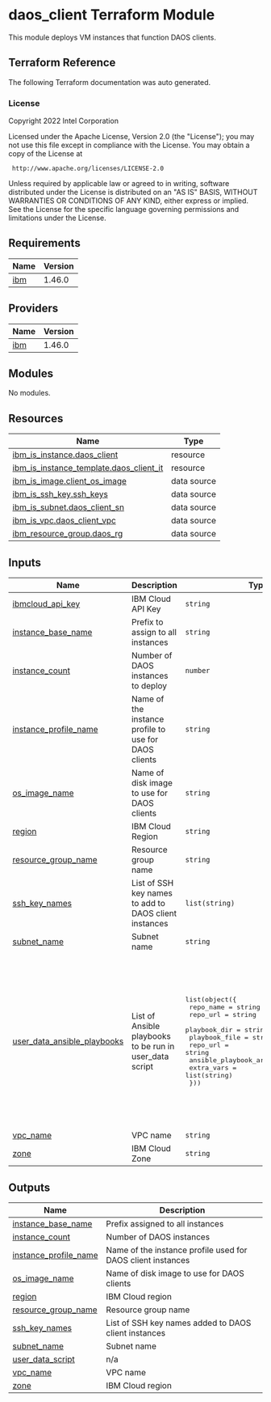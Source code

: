 # daos_client Terraform Module

This module deploys VM instances that function DAOS clients.

## Terraform Reference

The following Terraform documentation was auto generated.

### License

<!-- BEGINNING OF PRE-COMMIT-TERRAFORM DOCS HOOK -->
Copyright 2022 Intel Corporation

Licensed under the Apache License, Version 2.0 (the "License");
you may not use this file except in compliance with the License.
You may obtain a copy of the License at

     http://www.apache.org/licenses/LICENSE-2.0

Unless required by applicable law or agreed to in writing, software
distributed under the License is distributed on an "AS IS" BASIS,
WITHOUT WARRANTIES OR CONDITIONS OF ANY KIND, either express or implied.
See the License for the specific language governing permissions and
limitations under the License.

## Requirements

| Name | Version |
|------|---------|
| <a name="requirement_ibm"></a> [ibm](#requirement\_ibm) | 1.46.0 |

## Providers

| Name | Version |
|------|---------|
| <a name="provider_ibm"></a> [ibm](#provider\_ibm) | 1.46.0 |

## Modules

No modules.

## Resources

| Name | Type |
|------|------|
| [ibm_is_instance.daos_client](https://registry.terraform.io/providers/IBM-Cloud/ibm/1.46.0/docs/resources/is_instance) | resource |
| [ibm_is_instance_template.daos_client_it](https://registry.terraform.io/providers/IBM-Cloud/ibm/1.46.0/docs/resources/is_instance_template) | resource |
| [ibm_is_image.client_os_image](https://registry.terraform.io/providers/IBM-Cloud/ibm/1.46.0/docs/data-sources/is_image) | data source |
| [ibm_is_ssh_key.ssh_keys](https://registry.terraform.io/providers/IBM-Cloud/ibm/1.46.0/docs/data-sources/is_ssh_key) | data source |
| [ibm_is_subnet.daos_client_sn](https://registry.terraform.io/providers/IBM-Cloud/ibm/1.46.0/docs/data-sources/is_subnet) | data source |
| [ibm_is_vpc.daos_client_vpc](https://registry.terraform.io/providers/IBM-Cloud/ibm/1.46.0/docs/data-sources/is_vpc) | data source |
| [ibm_resource_group.daos_rg](https://registry.terraform.io/providers/IBM-Cloud/ibm/1.46.0/docs/data-sources/resource_group) | data source |

## Inputs

| Name | Description | Type | Default | Required |
|------|-------------|------|---------|:--------:|
| <a name="input_ibmcloud_api_key"></a> [ibmcloud\_api\_key](#input\_ibmcloud\_api\_key) | IBM Cloud API Key | `string` | n/a | yes |
| <a name="input_instance_base_name"></a> [instance\_base\_name](#input\_instance\_base\_name) | Prefix to assign to all instances | `string` | `"daos-client"` | no |
| <a name="input_instance_count"></a> [instance\_count](#input\_instance\_count) | Number of DAOS instances to deploy | `number` | `1` | no |
| <a name="input_instance_profile_name"></a> [instance\_profile\_name](#input\_instance\_profile\_name) | Name of the instance profile to use for DAOS clients | `string` | `"bx2d-48x192"` | no |
| <a name="input_os_image_name"></a> [os\_image\_name](#input\_os\_image\_name) | Name of disk image to use for DAOS clients | `string` | `"ibm-rocky-linux-8-6-minimal-amd64-2"` | no |
| <a name="input_region"></a> [region](#input\_region) | IBM Cloud Region | `string` | `"us-south"` | no |
| <a name="input_resource_group_name"></a> [resource\_group\_name](#input\_resource\_group\_name) | Resource group name | `string` | `"Default"` | no |
| <a name="input_ssh_key_names"></a> [ssh\_key\_names](#input\_ssh\_key\_names) | List of SSH key names to add to DAOS client instances | `list(string)` | `[]` | no |
| <a name="input_subnet_name"></a> [subnet\_name](#input\_subnet\_name) | Subnet name | `string` | `null` | no |
| <a name="input_user_data_ansible_playbooks"></a> [user\_data\_ansible\_playbooks](#input\_user\_data\_ansible\_playbooks) | List of Ansible playbooks to be run in user\_data script | <pre>list(object({<br>    repo_name             = string<br>    repo_url              = string<br>    playbook_dir          = string<br>    playbook_file         = string<br>    repo_url              = string<br>    ansible_playbook_args = list(string)<br>    extra_vars            = list(string)<br>  }))</pre> | <pre>[<br>  {<br>    "ansible_playbook_args": [<br>      "-c local",<br>      "-i '127.0.0.1,'",<br>      "-u root"<br>    ],<br>    "extra_vars": [<br>      "daos_roles=['admin']",<br>      "daos_version='2.2.0'"<br>    ],<br>    "playbook_dir": "playbooks",<br>    "playbook_file": "daos.yaml",<br>    "repo_name": "maodevops/ansible-collection-daos",<br>    "repo_url": "https://github.com/markaolson/ansible-collection-daos.git"<br>  }<br>]</pre> | no |
| <a name="input_vpc_name"></a> [vpc\_name](#input\_vpc\_name) | VPC name | `string` | `null` | no |
| <a name="input_zone"></a> [zone](#input\_zone) | IBM Cloud Zone | `string` | `"us-south-3"` | no |

## Outputs

| Name | Description |
|------|-------------|
| <a name="output_instance_base_name"></a> [instance\_base\_name](#output\_instance\_base\_name) | Prefix assigned to all instances |
| <a name="output_instance_count"></a> [instance\_count](#output\_instance\_count) | Number of DAOS instances |
| <a name="output_instance_profile_name"></a> [instance\_profile\_name](#output\_instance\_profile\_name) | Name of the instance profile used for DAOS client instances |
| <a name="output_os_image_name"></a> [os\_image\_name](#output\_os\_image\_name) | Name of disk image to use for DAOS clients |
| <a name="output_region"></a> [region](#output\_region) | IBM Cloud region |
| <a name="output_resource_group_name"></a> [resource\_group\_name](#output\_resource\_group\_name) | Resource group name |
| <a name="output_ssh_key_names"></a> [ssh\_key\_names](#output\_ssh\_key\_names) | List of SSH key names added to DAOS client instances |
| <a name="output_subnet_name"></a> [subnet\_name](#output\_subnet\_name) | Subnet name |
| <a name="output_user_data_script"></a> [user\_data\_script](#output\_user\_data\_script) | n/a |
| <a name="output_vpc_name"></a> [vpc\_name](#output\_vpc\_name) | VPC name |
| <a name="output_zone"></a> [zone](#output\_zone) | IBM Cloud region |
<!-- END OF PRE-COMMIT-TERRAFORM DOCS HOOK -->
